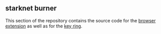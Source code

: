 ## starknet burner

This section of the repository contains the source code for the
[browser extension](./extension/README.md) as well as for the 
[key ring](./keyring/README.md).

